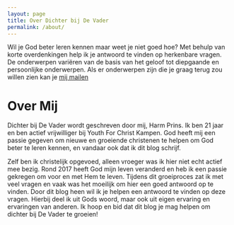 ```yaml
---
layout: page
title: Over Dichter bij De Vader
permalink: /about/
---
```


Wil je God beter leren kennen maar weet je niet goed hoe?
Met behulp van korte overdenkingen help ik je antwoord te vinden op herkenbare vragen.
De onderwerpen variëren van de basis van het geloof tot diepgaande en persoonlijke onderwerpen.
Als er onderwerpen zijn die je graag terug zou willen zien kan je <a href="mailto:{{ site.email }}">mij mailen</a>

# Over Mij

Dichter bij De Vader wordt geschreven door mij, Harm Prins.
Ik ben 21 jaar en ben actief vrijwilliger bij Youth For Christ Kampen.
God heeft mij een passie gegeven om nieuwe en groeiende christenen te helpen om God beter te leren kennen, en vandaar ook dat ik dit blog schrijf.

Zelf ben ik christelijk opgevoed, alleen vroeger was ik hier niet echt actief mee bezig.
Rond 2017 heeft God mijn leven veranderd en heb ik een passie gekregen om voor en met Hem te leven.
Tijdens dit groeiproces zat ik met veel vragen en vaak was het moeilijk om hier een goed antwoord op te vinden.
Door dit blog heen wil ik je helpen een antwoord te vinden op deze vragen.
Hierbij deel ik uit Gods woord, maar ook uit eigen ervaring en ervaringen van anderen.
Ik hoop en bid dat dit blog je mag helpen om dichter bij De Vader te groeien!